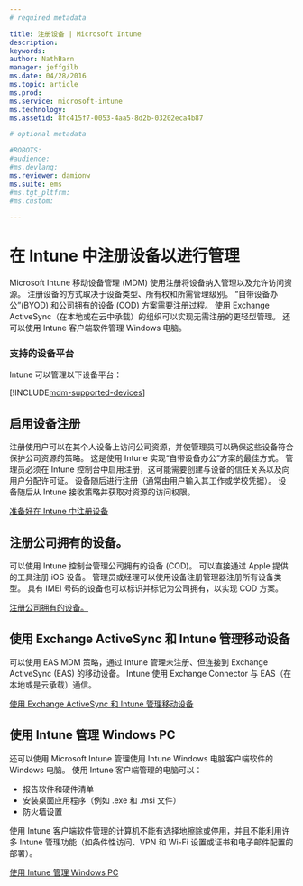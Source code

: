 ```yaml
---
# required metadata

title: 注册设备 | Microsoft Intune
description:
keywords:
author: NathBarn
manager: jeffgilb
ms.date: 04/28/2016
ms.topic: article
ms.prod:
ms.service: microsoft-intune
ms.technology:
ms.assetid: 8fc415f7-0053-4aa5-8d2b-03202eca4b87

# optional metadata

#ROBOTS:
#audience:
#ms.devlang:
ms.reviewer: damionw
ms.suite: ems
#ms.tgt_pltfrm:
#ms.custom:

---
```


# 在 Intune 中注册设备以进行管理
Microsoft Intune 移动设备管理 (MDM) 使用注册将设备纳入管理以及允许访问资源。 注册设备的方式取决于设备类型、所有权和所需管理级别。 “自带设备办公”(BYOD) 和公司拥有的设备 (COD) 方案需要注册过程。 使用 Exchange ActiveSync（在本地或在云中承载）的组织可以实现无需注册的更轻型管理。 还可以使用 Intune 客户端软件管理 Windows 电脑。

###  支持的设备平台

Intune 可以管理以下设备平台：

[!INCLUDE[mdm-supported-devices](../includes/mdm-supported-devices.md)]

## 启用设备注册  
 注册使用户可以在其个人设备上访问公司资源，并使管理员可以确保这些设备符合保护公司资源的策略。 这是使用 Intune 实现“自带设备办公”方案的最佳方式。 管理员必须在 Intune 控制台中启用注册，这可能需要创建与设备的信任关系以及向用户分配许可证。 设备随后进行注册（通常由用户输入其工作或学校凭据）。 设备随后从 Intune 接收策略并获取对资源的访问权限。

[准备好在 Intune 中注册设备](get-ready-to-enroll-devices-in-microsoft-intune.md)

## 注册公司拥有的设备。
可以使用 Intune 控制台管理公司拥有的设备 (COD)。 可以直接通过 Apple 提供的工具注册 iOS 设备。 管理员或经理可以使用设备注册管理器注册所有设备类型。 具有 IMEI 号码的设备也可以标识并标记为公司拥有，以实现 COD 方案。

[注册公司拥有的设备。](manage-corporate-owned-devices.md)

## 使用 Exchange ActiveSync 和 Intune 管理移动设备
可以使用 EAS MDM 策略，通过 Intune 管理未注册、但连接到 Exchange ActiveSync (EAS) 的移动设备。 Intune 使用 Exchange Connector 与 EAS（在本地或是云承载）通信。



[使用 Exchange ActiveSync 和 Intune 管理移动设备](mobile-device-management-with-exchange-activesync-and-microsoft-intune.md)


## 使用 Intune 管理 Windows PC  
还可以使用 Microsoft Intune 管理使用 Intune Windows 电脑客户端软件的 Windows 电脑。 使用 Intune 客户端管理的电脑可以：

 - 报告软件和硬件清单
 - 安装桌面应用程序（例如 .exe 和 .msi 文件）
 - 防火墙设置

使用 Intune 客户端软件管理的计算机不能有选择地擦除或停用，并且不能利用许多 Intune 管理功能（如条件性访问、VPN 和 Wi-Fi 设置或证书和电子邮件配置的部署）。

[使用 Intune 管理 Windows PC](manage-windows-pcs-with-microsoft-intune.md)


<!--HONumber=Jun16_HO2-->


